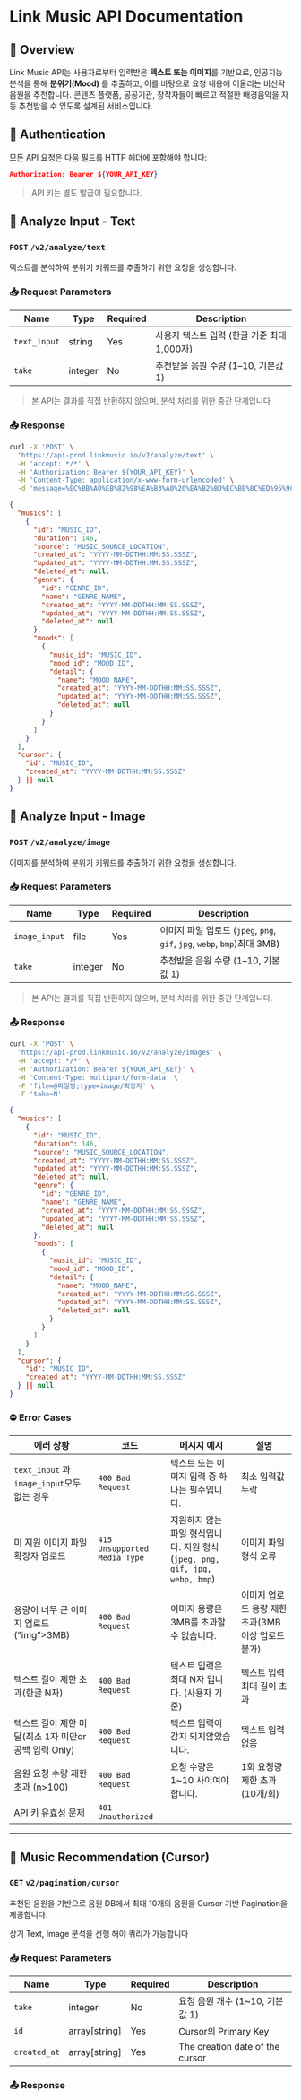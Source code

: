# Link Music API Documentation

## 🧭 Overview

Link Music API는 사용자로부터 입력받은 **텍스트 또는 이미지**를 기반으로, 인공지능 분석을 통해 **분위기(Mood)** 를 추출하고, 이를 바탕으로 요청 내용에 어울리는 비신탁 음원을 추천합니다. 콘텐츠 플랫폼, 공공기관, 창작자들이 빠르고 적절한 배경음악을 자동 추천받을 수 있도록 설계된 서비스입니다.

## 🔐 Authentication

모든 API 요청은 다음 필드를 HTTP 헤더에 포함해야 합니다:

```json
Authorization: Bearer ${YOUR_API_KEY}
```

> API 키는 별도 발급이 필요합니다.
> 

## 🧠 Analyze Input - Text

### `POST` `/v2/analyze/text`

텍스트를 분석하여 분위기 키워드를 추출하기 위한 요청을 생성합니다.

### 📥 Request Parameters

| Name | Type | Required | Description |
| --- | --- | --- | --- |
| `text_input` | string | Yes | 사용자 텍스트 입력 (한글 기준 최대 1,000자) |
| `take` | integer | No | 추천받을 음원 수량 (1–10, 기본값 1) |

> 본 API는 결과를 직접 반환하지 않으며, 분석 처리를 위한 중간 단계입니다
> 

### 📤 Response

```bash
curl -X 'POST' \
  'https://api-prod.linkmusic.io/v2/analyze/text' \
  -H 'accept: */*' \
  -H 'Authorization: Bearer ${YOUR_API_KEY}' \
  -H 'Content-Type: application/x-www-form-urlencoded' \
  -d 'message=%EC%8B%A0%EB%82%98%EA%B3%A0%20%EA%B2%BD%EC%BE%8C%ED%95%9C%20%EB%B9%84%ED%8A%B8%EC%9D%98%20%EC%9D%8C%EC%95%85%EC%9D%84%20%EC%B6%94%EC%B2%9C%ED%95%B4%EC%A4%98&take=N'
```

```json
{
  "musics": [
    {
      "id": "MUSIC_ID",
      "duration": 146,
      "source": "MUSIC_SOURCE_LOCATION",
      "created_at": "YYYY-MM-DDTHH:MM:SS.SSSZ",
      "updated_at": "YYYY-MM-DDTHH:MM:SS.SSSZ",
      "deleted_at": null,
      "genre": {
        "id": "GENRE_ID",
        "name": "GENRE_NAME",
        "created_at": "YYYY-MM-DDTHH:MM:SS.SSSZ",
        "updated_at": "YYYY-MM-DDTHH:MM:SS.SSSZ",
        "deleted_at": null
      },
      "moods": [
        {
          "music_id": "MUSIC_ID",
          "mood_id": "MOOD_ID",
          "detail": {
            "name": "MOOD_NAME",
            "created_at": "YYYY-MM-DDTHH:MM:SS.SSSZ",
            "updated_at": "YYYY-MM-DDTHH:MM:SS.SSSZ",
            "deleted_at": null
          }
        }
      ]
    }
  ],
  "cursor": {
    "id": "MUSIC_ID",
    "created_at": "YYYY-MM-DDTHH:MM:SS.SSSZ"
  } || null
}
```

## 🧠 Analyze Input - Image

### `POST` `/v2/analyze/image`

이미지를 분석하여 분위기 키워드를 추출하기 위한 요청을 생성합니다.

### 📥 Request Parameters

| Name | Type | Required | Description |
| --- | --- | --- | --- |
| `image_input` | file | Yes | 이미지 파일 업로드 (`jpeg`, `png`, `gif`, `jpg`, `webp`, `bmp`)최대 3MB) |
| `take` | integer | No | 추천받을 음원 수량 (1–10, 기본값 1) |

> 본 API는 결과를 직접 반환하지 않으며, 분석 처리를 위한 중간 단계입니다.
> 

### 📤 Response

```bash
curl -X 'POST' \
  'https://api-prod.linkmusic.io/v2/analyze/images' \
  -H 'accept: */*' \
  -H 'Authorization: Bearer ${YOUR_API_KEY}' \
  -H 'Content-Type: multipart/form-data' \
  -F 'file=@파일명;type=image/확장자' \
  -F 'take=N'
```

```json
{
  "musics": [
    {
      "id": "MUSIC_ID",
      "duration": 146,
      "source": "MUSIC_SOURCE_LOCATION",
      "created_at": "YYYY-MM-DDTHH:MM:SS.SSSZ",
      "updated_at": "YYYY-MM-DDTHH:MM:SS.SSSZ",
      "deleted_at": null,
      "genre": {
        "id": "GENRE_ID",
        "name": "GENRE_NAME",
        "created_at": "YYYY-MM-DDTHH:MM:SS.SSSZ",
        "updated_at": "YYYY-MM-DDTHH:MM:SS.SSSZ",
        "deleted_at": null
      },
      "moods": [
        {
          "music_id": "MUSIC_ID",
          "mood_id": "MOOD_ID",
          "detail": {
            "name": "MOOD_NAME",
            "created_at": "YYYY-MM-DDTHH:MM:SS.SSSZ",
            "updated_at": "YYYY-MM-DDTHH:MM:SS.SSSZ",
            "deleted_at": null
          }
        }
      ]
    }
  ],
  "cursor": {
    "id": "MUSIC_ID",
    "created_at": "YYYY-MM-DDTHH:MM:SS.SSSZ"
  } || null
}
```

### ⛔ Error Cases

| 에러 상황 | 코드 | 메시지 예시 | 설명 |
| --- | --- | --- | --- |
| `text_input` 과 `image_input`모두 없는 경우 | `400 Bad Request` | 텍스트 또는 이미지 입력 중 하나는 필수입니다. | 최소 입력값 누락 |
| 미 지원 이미지 파일 확장자 업로드 | `415 Unsupported Media Type` | 지원하지 않는 파일 형식입니다. 지원 형식(`jpeg, png, gif, jpg, webp, bmp`) | 이미지 파일 형식 오류 |
| 용량이 너무 큰 이미지 업로드 (”img”>3MB) | `400 Bad Request` | 이미지 용량은 3MB를 초과할 수 없습니다. | 이미지 업로드 용량 제한 초과(3MB 이상 업로드 불가) |
| 텍스트 길이 제한 초과(한글 N자) | `400 Bad Request` | 텍스트 입력은 최대 N자 입니다. (사용자 기준) | 텍스트 입력 최대 길이 초과 |
| 텍스트 길이 제한 미달(최소 1자 미만or공백 입력 Only) | `400 Bad Request` | 텍스트 입력이 감지 되지않았습니다. | 텍스트 입력 없음 |
| 음원 요청 수량 제한 초과 (n>100) | `400 Bad Request` | 요청 수량은 1~10 사이여야 합니다. | 1회 요청량 제한 초과 (10개/회) |
| API 키 유효성 문제 | `401 Unauthorized` |  |  |

---

## 🎵 Music Recommendation (Cursor)

### `GET` `v2/pagination/cursor`

추천된 음원을 기반으로 음원 DB에서 최대 10개의 음원을 Cursor 기반 Pagination을 제공합니다.

상기 Text, Image 분석을 선행 해야 쿼리가 가능합니다

### 📥 Request Parameters

| Name | Type | Required | Description |
| --- | --- | --- | --- |
| `take` | integer | No | 요청 음원 개수 (1~10, 기본값 1) |
| `id` | array[string] | Yes | Cursor의 Primary Key |
| `created_at`  | array[string] | Yes | The creation date of the cursor |

### 📤 Response